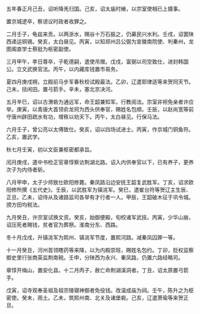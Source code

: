 五年春正月己丑，诏听降羌归国。己亥，诏太庙时飨，以宗室使相已上摄事。

置京城逻卒，察谤议时政者收罪之。

二月壬子，龟兹来贡。以两浙水，赐谷十万石振之，仍募民兴水利。壬戌，诏罢陕西递运铜锡。癸亥，太白昼见。丙寅，以知郑州吕公弼为宣徽南院使、判秦州，龙图阁直学士蔡挺为枢密副使。

三月甲午，李日尊卒，子乾德嗣，遣使吊赠。戊戌，富弼以司空致仕，进封韩国公。立文武换官法。丙午，以内藏库钱置市易务。

夏四月庚戌朔，立殿前马步军春秋校试殿最法。乙卯，辽遣耶律适等来贺同天节。己未，括闲田。置弓箭手。辛未，塞北京决河。

五月辛巳，诏以古渭砦为通远军，命王韶兼知军。行教阅法。宗室非袒免亲者许应举。庚寅，以青唐大首领俞龙珂为西头供奉官，赐姓名包顺。壬辰，以赵尚宽等前守唐州辟田疏水有功，增秩以劝天下。丙午，太白昼见。行保马法。

六月壬子，曾公亮以太傅致仕。癸亥，诏以四场试进士。丙寅，作京城门铜鱼符。乙亥，置武学。

秋七月壬寅，初以文臣兼枢密都承旨。

闰月庚戌，遣中书检正官章惇察访荆湖北路。诏入内供奉官以下，已有养子，更养次子为内侍者斩。

八月甲申，太子少师致仕欧阳修薨。秦凤路沿边安抚王韶复武胜军。丁亥，诏求欧阳修所撰《五代史》。壬辰，以武胜军为镇洮军。癸巳，遣崔台符等贺辽主生辰、正旦。乙未，诏侍从及诸路监司各举有才行者一人。甲辰，王韶破木征于巩令城。颁方田均税法。

九月癸丑，许宗室试换文资。癸亥，始御便殿，旬校诸军武技。丙寅，少华山崩，诏压死者赐钱，贫者官为葬祭。淮南分东、西路。

冬十月戊戌，升镇洮军为熙州、镇洮军节度，置熙河路。减秦凤囚罪一等。

十一月癸丑，河州首领瞎药等来降，以为内殿崇班，赐姓名包约。丁卯，贬权监察御史里行张商英监荆南税。壬申，分陕西为永兴、秦凤路，仍置六路经略司。

章惇开梅山，置安化县。十二月丙子，赦亡命荆湖溪洞者。丁丑，诏太原置弓箭手。

戊寅，诏寺观奉圣祖及祖宗陵寝神御者免役钱。改温成庙为祠。壬午，陈升之为枢密使。癸未，雨土。乙未，筑熙州南、北关及诸堡砦。己亥，辽遣萧瑜等来贺正旦。